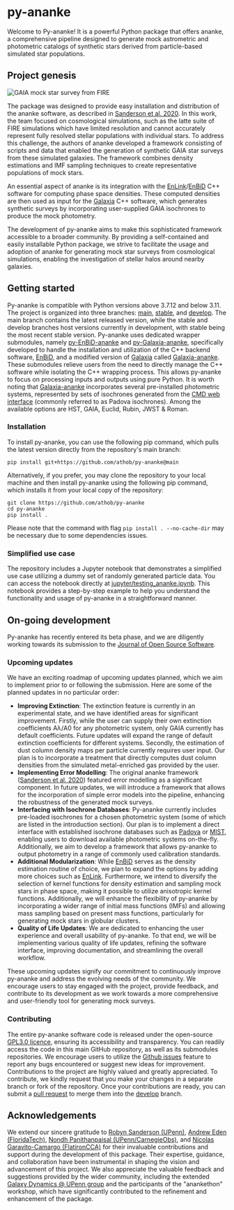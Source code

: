 # py-ananke

Welcome to Py-ananke! It is a powerful Python package that offers ananke, a comprehensive pipeline designed to generate mock astrometric and photometric catalogs of synthetic stars derived from particle-based simulated star populations.

## Project genesis

![GAIA mock star survey from FIRE](https://web.sas.upenn.edu/dynamics/files/2021/02/galactic-map-m12f-lsr-1-threecolor-medfilt-16x9-1.png)

The package was designed to provide easy installation and distribution of the ananke software, as described in [Sanderson et al. 2020](https://ui.adsabs.harvard.edu/abs/2020ApJS..246....6S/abstract). In this work, the team focused on cosmological simulations, such as the latte suite of FIRE simulations which have limited resolution and cannot accurately represent fully resolved stellar populations with individual stars. To address this challenge, the authors of ananke developed a framework consisting of scripts and data that enabled the generation of synthetic GAIA star surveys from these simulated galaxies. The framework combines density estimations and IMF sampling techniques to create representative populations of mock stars.

An essential aspect of ananke is its integration with the [EnLink](https://ui.adsabs.harvard.edu/abs/2009ApJ...703.1061S/abstract)/[EnBiD](http://ascl.net/1109.012) C++ software for computing phase space densities. These computed densities are then used as input for the [Galaxia](http://ascl.net/1101.007) C++ software, which generates synthetic surveys by incorporating user-supplied GAIA isochrones to produce the mock photometry.

The development of py-ananke aims to make this sophisticated framework accessible to a broader community. By providing a self-contained and easily installable Python package, we strive to facilitate the usage and adoption of ananke for generating mock star surveys from cosmological simulations, enabling the investigation of stellar halos around nearby galaxies.

## Getting started

Py-ananke is compatible with Python versions above 3.7.12 and below 3.11. The project is organized into three branches: [main](https://github.com/athob/py-ananke/tree/main), [stable](https://github.com/athob/py-ananke/tree/stable), and [develop](https://github.com/athob/py-ananke/tree/develop). The main branch contains the latest released version, while the stable and develop branches host versions currently in development, with stable being the most recent stable version. Py-ananke uses dedicated wrapper submodules, namely [py-EnBiD-ananke](https://github.com/athob/py-EnBiD-ananke) and [py-Galaxia-ananke](https://github.com/athob/py-Galaxia-ananke), specifically developed to handle the installation and utilization of the C++ backend software, [EnBiD](http://ascl.net/1109.012), and a modified version of [Galaxia](http://ascl.net/1101.007) called [Galaxia-ananke](https://github.com/athob/galaxia-ananke). These submodules relieve users from the need to directly manage the C++ software while isolating the C++ wrapping process. This allows py-ananke to focus on processing inputs and outputs using pure Python. It is worth noting that [Galaxia-ananke](https://github.com/athob/galaxia-ananke) incorporates several pre-installed photometric systems, represented by sets of isochrones generated from the [CMD web interface](http://stev.oapd.inaf.it/cgi-bin/cmd) (commonly referred to as Padova isochrones). Among the available options are HST, GAIA, Euclid, Rubin, JWST & Roman.

### Installation

To install py-ananke, you can use the following pip command, which pulls the latest version directly from the repository's main branch:

    pip install git+https://github.com/athob/py-ananke@main

Alternatively, if you prefer, you may clone the repository to your local machine and then install py-ananke using the following pip command, which installs it from your local copy of the repository:

    git clone https://github.com/athob/py-ananke
    cd py-ananke
    pip install .

Please note that the command with flag `pip install . --no-cache-dir` may be necessary due to some dependencies issues.

### Simplified use case

The repository includes a Jupyter notebook that demonstrates a simplified use case utilizing a dummy set of randomly generated particle data. You can access the notebook directly at [jupyter/testing_ananke.ipynb](jupyter/testing_ananke.ipynb). This notebook provides a step-by-step example to help you understand the functionality and usage of py-ananke in a straightforward manner.

## On-going development

Py-ananke has recently entered its beta phase, and we are diligently working towards its submission to the [Journal of Open Source Software](https://joss.theoj.org).

### Upcoming updates

We have an exciting roadmap of upcoming updates planned, which we aim to implement prior to or following the submission. Here are some of the planned updates in no particular order:

- **Improving Extinction**: The extinction feature is currently in an experimental state, and we have identified areas for significant improvement. Firstly, while the user can supply their own extinction coefficients Aλ/A0 for any photometric system, only GAIA currently has default coefficients. Future updates will expand the range of default extinction coefficients for different systems. Secondly, the estimation of dust column density maps per particle currently requires user input. Our plan is to incorporate a treatment that directly computes dust column densities from the simulated metal-enriched gas provided by the user.
- **Implementing Error Modelling**: The original ananke framework ([Sanderson et al. 2020](https://ui.adsabs.harvard.edu/abs/2020ApJS..246....6S/abstract)) featured error modelling as a significant component. In future updates, we will introduce a framework that allows for the incorporation of simple error models into the pipeline, enhancing the robustness of the generated mock surveys.
- **Interfacing with Isochrone Databases**: Py-ananke currently includes pre-loaded isochrones for a chosen photometric system (some of which are listed in the introduction section). Our plan is to implement a direct interface with established isochrone databases such as [Padova](http://stev.oapd.inaf.it/cgi-bin/cmd) or [MIST](https://waps.cfa.harvard.edu/MIST/), enabling users to download available photometric systems on-the-fly. Additionally, we aim to develop a framework that allows py-ananke to output photometry in a range of commonly used calibration standards.
- **Additional Modularization**: While [EnBiD](http://ascl.net/1109.012) serves as the density estimation routine of choice, we plan to expand the options by adding more choices such as [EnLink](https://ui.adsabs.harvard.edu/abs/2009ApJ...703.1061S/abstract). Furthermore, we intend to diversify the selection of kernel functions for density estimation and sampling mock stars in phase space, making it possible to utilize anisotropic kernel functions. Additionally, we will enhance the flexibility of py-ananke by incorporating a wider range of initial mass functions (IMFs) and allowing mass sampling based on present mass functions, particularly for generating mock stars in globular clusters.
- **Quality of Life Updates**: We are dedicated to enhancing the user experience and overall usability of py-ananke. To that end, we will be implementing various quality of life updates, refining the software interface, improving documentation, and streamlining the overall workflow.

These upcoming updates signify our commitment to continuously improve py-ananke and address the evolving needs of the community. We encourage users to stay engaged with the project, provide feedback, and contribute to its development as we work towards a more comprehensive and user-friendly tool for generating mock surveys.

### Contributing

The entire py-ananke software code is released under the open-source [GPL3.0 licence](LICENCE), ensuring its accessibility and transparency. You can readily access the code in this main GitHub repository, as well as its submodules repositories. We encourage users to utilize the [Github issues](https://github.com/athob/py-ananke/issues) feature to report any bugs encountered or suggest new ideas for improvement. Contributions to the project are highly valued and greatly appreciated. To contribute, we kindly request that you make your changes in a separate branch or fork of the repository. Once your contributions are ready, you can submit a [pull request](https://github.com/athob/py-ananke/pulls) to merge them into the [develop](https://github.com/athob/py-ananke/tree/develop) branch.


## Acknowledgements

We extend our sincere gratitude to [Robyn Sanderson (UPenn)](https://live-sas-physics.pantheon.sas.upenn.edu/people/standing-faculty/robyn-sanderson), [Andrew Eden (FloridaTech)](mailto:Andrew%20Eden%20<aeden2019@my.fit.edu>), [Nondh Panithanpaisal (UPenn/CarnegieObs)](https://nonsk131.github.io), and [Nicolas Garavito-Camargo (FlatironCCA)](https://jngaravitoc.github.io/Garavito-Camargo/) for their invaluable contributions and support during the development of this package. Their expertise, guidance, and collaboration have been instrumental in shaping the vision and advancement of this project. We also appreciate the valuable feedback and suggestions provided by the wider community, including the extended [Galaxy Dynamics @ UPenn group](web.sas.upenn.edu/dynamics/) and the participants of the "anankethon" workshop, which have significantly contributed to the refinement and enhancement of the package.
